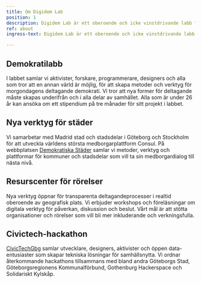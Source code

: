 ```yaml
---
title: Om Digidem Lab
position: 1
description: Digidem Lab är ett oberoende och icke vinstdrivande labb för deltagande demokrati.
ref: about
ingress-text: Digidem Lab är ett oberoende och icke vinstdrivande labb som verkar för deltagande demokrati med ny teknik. Det gör vi genom att backa bra projekt, utveckla medborgarplattformar, ordna föreläsningar, workshops och hackathons.

---
```

## Demokratilabb
I labbet samlar vi aktivister, forskare, programmerare, designers och alla som  tror att en annan värld är möjlig, för att skapa metoder och verktyg för morgondagens deltagande demokrati. Vi tror att nya former för deltagande måste skapas underifrån och i alla delar av samhället. Alla som är under 26 år kan ansöka om ett stipendium på tre månader för sitt projekt i labbet.

## Nya verktyg för städer
Vi samarbetar med Madrid stad och stadsdelar i Göteborg och Stockholm för att utveckla världens största medborgarplattform Consul. På webbplatsen [Demokratiska Städer](http://demokratiskastader.se) samlar vi metoder, verktyg och plattformar för kommuner och stadsdelar som vill ta sin medborgardialog till nästa nivå.

## Resurscenter för rörelser
Nya verktyg öppnar för transparenta deltagandeprocesser i realtid oberoende av geografisk plats. Vi erbjuder workshops och föreläsningar om digitala verktyg för påverkan, diskussion och beslut. Vårt mål är att stötta organisationer och rörelser som vill bli mer inkluderande och verkningsfulla.

## Civictech-hackathon
[CivicTechGbg](http://civictechgbg.se) samlar utvecklare, designers, aktivister och öppen data-entusiaster som skapar tekniska lösningar för samhällsnytta. Vi ordnar återkommande hackathons tillsammans med bland andra Göteborgs Stad, Göteborgsregionens Kommunalförbund, Gothenburg Hackerspace och Solidariskt Kylskåp.
